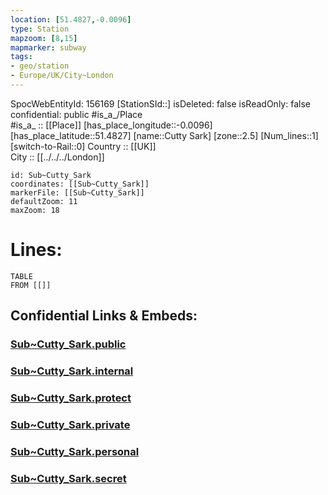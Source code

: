 ```yaml
---
location: [51.4827,-0.0096] 
type: Station 
mapzoom: [8,15] 
mapmarker: subway 
tags:
- geo/station
- Europe/UK/City~London
---
```

SpocWebEntityId: 156169
[StationSId::] 
isDeleted: false
isReadOnly: false
confidential: public
#is_a_/Place  
#is_a_ :: [[Place]] 
[has_place_longitude::-0.0096] 
[has_place_latitude::51.4827] 
[name::Cutty Sark] 
[zone::2.5] 
[Num_lines::1] 
[switch-to-Rail::0] 
Country :: [[UK]]  
City :: [[../../../London]]  


```leaflet
id: Sub~Cutty_Sark
coordinates: [[Sub~Cutty_Sark]] 
markerFile: [[Sub~Cutty_Sark]] 
defaultZoom: 11 
maxZoom: 18
```


# Lines: 
```dataview
TABLE 
FROM [[]] 
```


## Confidential Links & Embeds: 

### [Sub~Cutty_Sark.public](/_public/\Earth\Continent\Europe\Europe~North\UK\England\Regions~England\London,Greater\cities~GreaterLondon\Underground\StationSub~Cutty_Sark.public.md) 

### [Sub~Cutty_Sark.internal](/_internal/\Earth\Continent\Europe\Europe~North\UK\England\Regions~England\London,Greater\cities~GreaterLondon\Underground\StationSub~Cutty_Sark.internal.md) 

### [Sub~Cutty_Sark.protect](/_protect/\Earth\Continent\Europe\Europe~North\UK\England\Regions~England\London,Greater\cities~GreaterLondon\Underground\StationSub~Cutty_Sark.protect.md) 

### [Sub~Cutty_Sark.private](/_private/\Earth\Continent\Europe\Europe~North\UK\England\Regions~England\London,Greater\cities~GreaterLondon\Underground\StationSub~Cutty_Sark.private.md) 

### [Sub~Cutty_Sark.personal](/_personal/\Earth\Continent\Europe\Europe~North\UK\England\Regions~England\London,Greater\cities~GreaterLondon\Underground\StationSub~Cutty_Sark.personal.md) 

### [Sub~Cutty_Sark.secret](/_secret/\Earth\Continent\Europe\Europe~North\UK\England\Regions~England\London,Greater\cities~GreaterLondon\Underground\StationSub~Cutty_Sark.secret.md)

